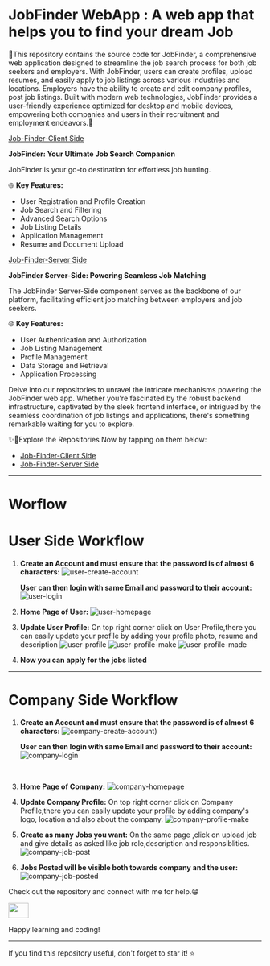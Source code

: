 # JobFinder WebApp : A web app that helps you to find your dream Job 

🚀This repository contains the source code for JobFinder, a comprehensive web application designed to streamline the job search process for both job seekers and employers. With JobFinder, users can create profiles, upload resumes, and easily apply to job listings across various industries and locations. Employers have the ability to create and edit company profiles, post job listings. Built with modern web technologies, JobFinder provides a user-friendly experience optimized for desktop and mobile devices, empowering both companies and users in their recruitment and employment endeavors.🚀

[Job-Finder-Client Side](https://github.com/Khushisrivastava9/Job-Finder/tree/main/client)

**JobFinder: Your Ultimate Job Search Companion**

JobFinder is your go-to destination for effortless job hunting.

🌐 **Key Features:**
- User Registration and Profile Creation
- Job Search and Filtering
- Advanced Search Options
- Job Listing Details
- Application Management
- Resume and Document Upload

[Job-Finder-Server Side](https://github.com/Khushisrivastava9/Job-Finder/tree/main/server)

**JobFinder Server-Side: Powering Seamless Job Matching**

The JobFinder Server-Side component serves as the backbone of our platform, facilitating efficient job matching between employers and job seekers.

🌐 **Key Features:**
- User Authentication and Authorization
- Job Listing Management
- Profile Management
- Data Storage and Retrieval
- Application Processing
  
Delve into our repositories to unravel the intricate mechanisms powering the JobFinder web app. Whether you're fascinated by the robust backend infrastructure, captivated by the sleek frontend interface, or intrigued by the seamless coordination of job listings and applications, there's something remarkable waiting for you to explore.

✨🤝Explore the Repositories Now by tapping on them below:
- [Job-Finder-Client Side](https://github.com/Khushisrivastava9/Job-Finder/tree/main/client)
- [Job-Finder-Server Side](https://github.com/Khushisrivastava9/Job-Finder/tree/main/server)

-------------------------------------------------------

# Worflow

# User Side Workflow
1. **Create an Account and must ensure that the password is of almost 6 characters:**
   ![user-create-account](https://github.com/Khushisrivastava9/Job-Finder/blob/main/workflows/usercreateaccount.png)
   
   **User can then login with same Email and password to their account:**
   ![user-login](https://github.com/Khushisrivastava9/Job-Finder/blob/main/workflows/userlogin.png)
   
3. **Home Page of User:**
    ![user-homepage](https://github.com/Khushisrivastava9/Job-Finder/blob/main/workflows/userhomepage.png)
   
4. **Update User Profile:**
   On top right corner click on User Profile,there you can easily update your profile by adding your profile photo, resume and description
   ![user-profile](https://github.com/Khushisrivastava9/Job-Finder/blob/main/workflows/userprofile.png)
   ![user-profile-make](https://github.com/Khushisrivastava9/Job-Finder/blob/main/workflows/userprofilemake.png)
   ![user-profile-made](https://github.com/Khushisrivastava9/Job-Finder/blob/main/workflows/userprofilemade.png)
   
6. **Now you can apply for the jobs listed**
   
----------------------------------

# Company Side Workflow

1. **Create an Account and must ensure that the password is of almost 6 characters:**
   ![company-create-account](https://github.com/Khushisrivastava9/Job-Finder/blob/main/workflows/companycreateacc.png))
   
   **User can then login with same Email and password to their account:**
   ![company-login](https://github.com/Khushisrivastava9/Job-Finder/blob/main/workflows/companylogin.png)
   
 <br>
   
3. **Home Page of Company:**
    ![company-homepage](https://github.com/Khushisrivastava9/Job-Finder/blob/main/workflows/companyhome.png)
   
4. **Update Company Profile:**
   On top right corner click on Company Profile,there you can easily update your profile by adding company's logo, location and also about the company.
   ![company-profile-make](https://github.com/Khushisrivastava9/Job-Finder/blob/main/workflows/companyprofile.png)
   
5. **Create as many Jobs you want:**
   On the same page ,click on upload job and give details as asked like job role,description and responsiblities.
   ![company-job-post](https://github.com/Khushisrivastava9/Job-Finder/blob/main/workflows/companyjobpost.png)
   
6. **Jobs Posted will be visible both towards company and the user:**
    ![company-job-posted](https://github.com/Khushisrivastava9/Job-Finder/blob/main/workflows/companyaddedjob.png)
   
Check out the repository and connect with me for help.😁
<p align="left">
<a href="https://linkedin.com/in/khushi-srivastava-ab029621b/" target="blank"><img align="center" src="https://raw.githubusercontent.com/rahuldkjain/github-profile-readme-generator/master/src/images/icons/Social/linked-in-alt.svg" alt="" height="30" width="40" /></a>
</p>

Happy learning and coding!

---

If you find this repository useful, don't forget to star it! ⭐️


